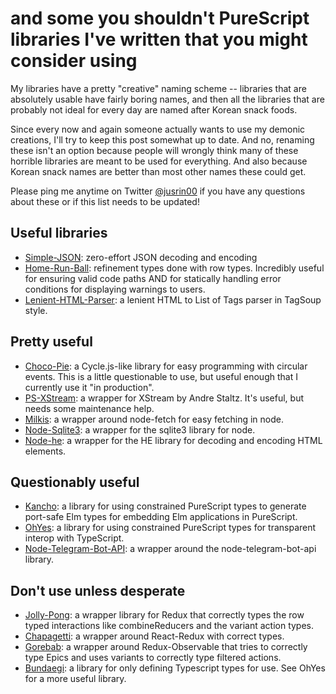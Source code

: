 # and some you shouldn't PureScript libraries I've written that you might consider using

My libraries have a pretty "creative" naming scheme -- libraries that are absolutely usable have fairly boring names, and then all the libraries that are probably not ideal for every day are named after Korean snack foods.

Since every now and again someone actually wants to use my demonic creations, I'll try to keep this post somewhat up to date. And no, renaming these isn't an option because people will wrongly think many of these horrible libraries are meant to be used for everything. And also because Korean snack names are better than most other names these could get.

Please ping me anytime on Twitter [@jusrin00](https://twitter.com/jusrin00) if you have any questions about these or if this list needs to be updated!

## Useful libraries

* [Simple-JSON](https://github.com/justinwoo/purescript-simple-json): zero-effort JSON decoding and encoding
* [Home-Run-Ball](https://github.com/justinwoo/purescript-home-run-ball): refinement types done with row types. Incredibly useful for ensuring valid code paths AND for statically handling error conditions for displaying warnings to users.
* [Lenient-HTML-Parser](https://github.com/justinwoo/purescript-lenient-html-parser): a lenient HTML to List of Tags parser in TagSoup style.

## Pretty useful

* [Choco-Pie](https://github.com/justinwoo/purescript-choco-pie): a Cycle.js-like library for easy programming with circular events. This is a little questionable to use, but useful enough that I currently use it "in production".
* [PS-XStream](https://github.com/justinwoo/purescript-xstream): a wrapper for XStream by Andre Staltz. It's useful, but needs some maintenance help.
* [Milkis](https://github.com/justinwoo/purescript-milkis): a wrapper around node-fetch for easy fetching in node.
* [Node-Sqlite3](https://github.com/justinwoo/purescript-node-sqlite3): a wrapper for the sqlite3 library for node.
* [Node-he](https://github.com/justinwoo/purescript-node-he): a wrapper for the HE library for decoding and encoding HTML elements.

## Questionably useful
* [Kancho](https://github.com/justinwoo/purescript-kancho): a library for using constrained PureScript types to generate port-safe Elm types for embedding Elm applications in PureScript.
* [OhYes](https://github.com/justinwoo/purescript-ohyes): a library for using constrained PureScript types for transparent interop with TypeScript.
* [Node-Telegram-Bot-API](https://github.com/justinwoo/purescript-node-telegram-bot-api): a wrapper around the node-telegram-bot-api library.

## Don't use unless desperate

* [Jolly-Pong](https://github.com/justinwoo/purescript-jolly-pong): a wrapper library for Redux that correctly types the row typed interactions like combineReducers and the variant action types.
* [Chapagetti](https://github.com/justinwoo/purescript-chapagetti): a wrapper around React-Redux with correct types.
* [Gorebab](https://github.com/justinwoo/purescript-gorebab): a wrapper around Redux-Observable that tries to correctly type Epics and uses variants to correctly type filtered actions.
* [Bundaegi](https://github.com/justinwoo/purescript-bundaegi): a library for only defining Typescript types for use. See OhYes for a more useful library.